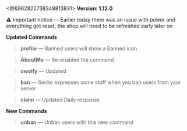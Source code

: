 <@&962822738349813831> **Version: 1.12.0**

⚠️ Important notice
— Earlier today there was an issue with power and everything got reset, the shop will need to be refreshed early later on


__**Updated Commands**__

> **profile**
— Banned users will show a Banned icon

> **AboutMe**
— Re-enabled the command

> **owoify**
— Updated

> **ban**
— Senko expresses some stuff when you ban users from your server

> **claim**
— Updated Daily response


__**New Commands**__

> **unban**
— Unban users with this new command
